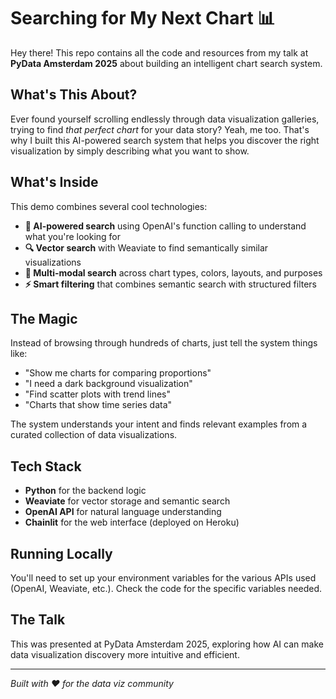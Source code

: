 # Searching for My Next Chart 📊

Hey there! This repo contains all the code and resources from my talk at **PyData Amsterdam 2025** about building an intelligent chart search system.

## What's This About?

Ever found yourself scrolling endlessly through data visualization galleries, trying to find *that perfect chart* for your data story? Yeah, me too. That's why I built this AI-powered search system that helps you discover the right visualization by simply describing what you want to show.

## What's Inside

This demo combines several cool technologies:

- **🤖 AI-powered search** using OpenAI's function calling to understand what you're looking for
- **🔍 Vector search** with Weaviate to find semantically similar visualizations  
- **🎨 Multi-modal search** across chart types, colors, layouts, and purposes
- **⚡ Smart filtering** that combines semantic search with structured filters

## The Magic

Instead of browsing through hundreds of charts, just tell the system things like:
- "Show me charts for comparing proportions"
- "I need a dark background visualization"
- "Find scatter plots with trend lines"
- "Charts that show time series data"

The system understands your intent and finds relevant examples from a curated collection of data visualizations.

## Tech Stack

- **Python** for the backend logic
- **Weaviate** for vector storage and semantic search
- **OpenAI API** for natural language understanding
- **Chainlit** for the web interface (deployed on Heroku)

## Running Locally

You'll need to set up your environment variables for the various APIs used (OpenAI, Weaviate, etc.). Check the code for the specific variables needed.

## The Talk

This was presented at PyData Amsterdam 2025, exploring how AI can make data visualization discovery more intuitive and efficient.

---

*Built with ❤️ for the data viz community*